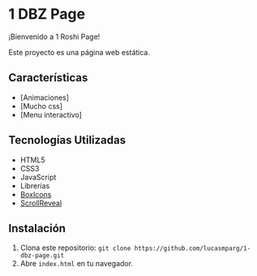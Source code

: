 # 1 DBZ Page

¡Bienvenido a 1 Roshi Page!

Este proyecto es una página web estática.

## Características

- [Animaciones]
- [Mucho css]
- [Menu interactivo]

## Tecnologías Utilizadas

- HTML5
- CSS3
- JavaScript
- Librerias
- [BoxIcons](https://boxicons.com)
- [ScrollReveal](https://scrollrevealjs.org)

## Instalación

1. Clona este repositorio: `git clone https://github.com/lucasmparg/1-dbz-page.git`
2. Abre `index.html` en tu navegador.
